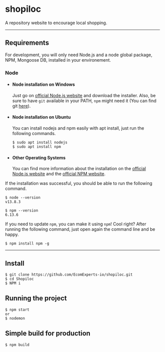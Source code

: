 # shopiloc
A repository website to encourage local shopping.



---
## Requirements

For development, you will only need Node.js and a node global package, NPM, Mongoose DB, installed in your environement.

### Node
- #### Node installation on Windows

  Just go on [official Node.js website](https://nodejs.org/) and download the installer.
Also, be sure to have `git` available in your PATH, `npm` might need it (You can find git [here](https://git-scm.com/)).

- #### Node installation on Ubuntu

  You can install nodejs and npm easily with apt install, just run the following commands.

      $ sudo apt install nodejs
      $ sudo apt install npm

- #### Other Operating Systems
  You can find more information about the installation on the [official Node.js website](https://nodejs.org/) and the [official NPM website](https://npmjs.org/).

If the installation was successful, you should be able to run the following command.

    $ node --version
    v13.8.3

    $ npm --version
    6.13.6

If you need to update `npm`, you can make it using `npm`! Cool right? After running the following command, just open again the command line and be happy.

    $ npm install npm -g


---

## Install

    $ git clone https://github.com/EcomExperts-io/shopiloc.git
    $ cd Shopiloc
    $ NPM i

## Running the project

    $ npm start
    or 
    $ nodemon
## Simple build for production

    $ npm build
